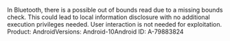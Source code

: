 In Bluetooth, there is a possible out of bounds read due to a missing bounds check. This could lead to local information disclosure with no additional execution privileges needed. User interaction is not needed for exploitation. Product: AndroidVersions: Android-10Android ID: A-79883824